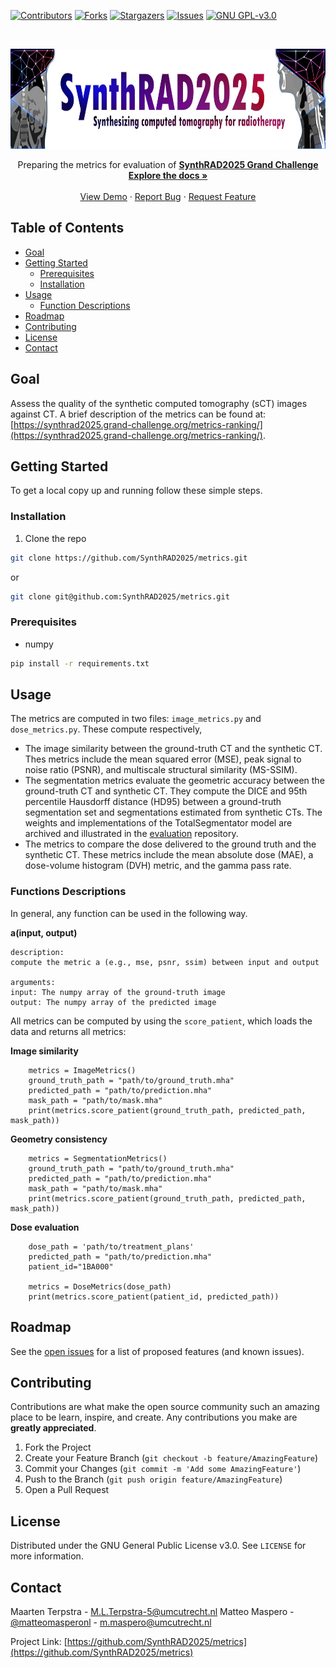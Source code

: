 <!-- PROJECT SHIELDS -->
<!--
*** I'm using markdown "reference style" links for readability.
*** Reference links are enclosed in brackets [ ] instead of parentheses ( ).
*** See the bottom of this document for the declaration of the reference variables
*** for contributors-url, forks-url, etc. This is an optional, concise syntax you may use.
*** https://www.markdownguide.org/basic-syntax/#reference-style-links
-->
[![Contributors][contributors-shield]][contributors-url]
[![Forks][forks-shield]][forks-url]
[![Stargazers][stars-shield]][stars-url]
[![Issues][issues-shield]][issues-url]
[![GNU GPL-v3.0][license-shield]][license-url]


<!-- PROJECT LOGO -->
<br />
<p align="center">
  <a href="https://SynthRAD2025.grand-challenge.org/">
    <img src="./SynthRAD_banner.png" alt="Logo" width="770" height="160">
  </a>


  <p align="center">
    Preparing the metrics for evaluation of 
<a href="https://SynthRAD2025.grand-challenge.org/"><strong>SynthRAD2025 Grand Challenge</strong></a>
  <br />
    <a href="https://github.com/SynthRAD2025/metrics"><strong>Explore the docs »</strong></a>
    <br />
    <br />
    <a href="https://github.com/SynthRAD2025/metrics">View Demo</a>
    ·
    <a href="https://github.com/SynthRAD2025/metrics/issues">Report Bug</a>
    ·
    <a href="https://github.com/SynthRAD2025/metrics/issues">Request Feature</a>
  </p>
</p>

<!-- TABLE OF CONTENTS -->
## Table of Contents

* [Goal](#goal)
* [Getting Started](#getting-started)
  * [Prerequisites](#prerequisites)
  * [Installation](#installation)
* [Usage](#usage)
  * [Function Descriptions](#functions-descriptions)
* [Roadmap](#roadmap)
* [Contributing](#contributing)
* [License](#license)
* [Contact](#contact)
<!--
* [Acknowledgements](#acknowledgements)
-->


<!-- ABOUT THE PROJECT -->
## Goal

Assess the quality of the synthetic computed tomography (sCT) images
against CT. A brief description of the metrics can be found at: [https://synthrad2025.grand-challenge.org/metrics-ranking/](https://synthrad2025.grand-challenge.org/metrics-ranking/).

<!-- GETTING STARTED -->
## Getting Started

To get a local copy up and running follow these simple steps.


### Installation

1. Clone the repo
```sh
git clone https://github.com/SynthRAD2025/metrics.git
```
or
```sh
git clone git@github.com:SynthRAD2025/metrics.git
```

### Prerequisites

* numpy
```sh
pip install -r requirements.txt
```

<!-- USAGE EXAMPLES -->

## Usage

The metrics are computed in two files: `image_metrics.py` and `dose_metrics.py`.
These compute respectively,
* The image similarity between the ground-truth CT and the synthetic CT. Thes metrics include the mean squared error (MSE), peak signal to noise ratio (PSNR), and multiscale structural similarity (MS-SSIM).
* The segmentation metrics evaluate the geometric accuracy between the ground-truth CT and synthetic CT. They compute the DICE and 95th percentile Hausdorff distance (HD95) between a ground-truth segmentation set and segmentations estimated from synthetic CTs. The weights and implementations of the TotalSegmentator model are archived and illustrated in the [evaluation](https://github.com/SynthRAD2025/evaluation/) repository.
* The metrics to compare the dose delivered to the ground truth and the synthetic CT. These metrics include the mean absolute dose (MAE), a dose-volume histogram (DVH) metric, and the gamma pass rate. 



### Functions Descriptions
In general, any function can be used in the following way.

**a(input, output)**

	description:
	compute the metric a (e.g., mse, psnr, ssim) between input and output
	
	arguments:
	input: The numpy array of the ground-truth image
	output: The numpy array of the predicted image

All metrics can be computed by using the `score_patient`, which loads the data and returns all metrics:

**Image similarity**
``` 
    metrics = ImageMetrics()
    ground_truth_path = "path/to/ground_truth.mha"
    predicted_path = "path/to/prediction.mha"
    mask_path = "path/to/mask.mha"
    print(metrics.score_patient(ground_truth_path, predicted_path, mask_path))
```

**Geometry consistency**
``` 
    metrics = SegmentationMetrics()
    ground_truth_path = "path/to/ground_truth.mha"
    predicted_path = "path/to/prediction.mha"
    mask_path = "path/to/mask.mha"
    print(metrics.score_patient(ground_truth_path, predicted_path, mask_path))
```

**Dose evaluation**
``` 
    dose_path = 'path/to/treatment_plans'
    predicted_path = "path/to/prediction.mha"
    patient_id="1BA000"
    
    metrics = DoseMetrics(dose_path)
    print(metrics.score_patient(patient_id, predicted_path))
```

<!-- ROADMAP -->
## Roadmap

See the [open issues](https://github.com/SynthRAD2025/metrics/issues) for a list of proposed features (and known issues).

<!-- CONTRIBUTING -->
## Contributing

Contributions are what make the open source community such an amazing place to be learn, inspire, and create. Any contributions you make are **greatly appreciated**.

1. Fork the Project
2. Create your Feature Branch (`git checkout -b feature/AmazingFeature`)
3. Commit your Changes (`git commit -m 'Add some AmazingFeature'`)
4. Push to the Branch (`git push origin feature/AmazingFeature`)
5. Open a Pull Request

<!-- LICENSE -->
## License

Distributed under the GNU General Public License v3.0. See `LICENSE` for more information.

<!-- CONTACT -->
## Contact

Maarten Terpstra - M.L.Terpstra-5@umcutrecht.nl
Matteo Maspero - [@matteomasperonl](https://twitter.com/matteomasperonl) - m.maspero@umcutrecht.nl

Project Link: [https://github.com/SynthRAD2025/metrics](https://github.com/SynthRAD2025/metrics)


<!-- ACKNOWLEDGEMENTS 
## Acknowledgements

* []()
* []()
* []()
-->

<!-- MARKDOWN LINKS & IMAGES -->
<!-- https://www.markdownguide.org/basic-syntax/
#reference-style-links -->
[contributors-shield]: https://img.shields.io/github/contributors/SynthRAD2025/repo.svg?style=flat-square
[contributors-url]: https://github.com/SynthRAD2025/repo/graphs/contributors
[forks-shield]: https://img.shields.io/github/forks/SynthRAD2025/repo.svg?style=flat-square
[forks-url]: https://github.com/SynthRAD2025/repo/network/members
[stars-shield]: https://img.shields.io/github/stars/SynthRAD2025/repo.svg?style=flat-square
[stars-url]: https://github.com/SynthRAD2025/repo/stargazers
[issues-shield]: https://img.shields.io/github/issues/SynthRAD2025/repo.svg?style=flat-square
[issues-url]: https://github.com/SynthRAD2025/repo/issues
[license-shield]: https://img.shields.io/github/license/SynthRAD2025/repo.svg?style=flat-square
[license-url]: https://github.com/SynthRAD2025/repo/blob/master/LICENSE.txt
